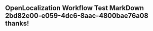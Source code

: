 <properties
ms.topic="hero-topic"
ms.test1="hero-topic"
ms.test2="test"/>

## OpenLocalization Workflow Test MarkDown 2bd82e00-e059-4dc6-8aac-4800bae76a08 thanks!
